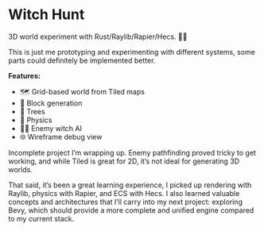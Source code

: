 # Witch Hunt

3D world experiment with Rust/Raylib/Rapier/Hecs. 🧙‍♀️

This is just me prototyping and experimenting with different systems, some parts could definitely be implemented better.

**Features:**

- 🗺️ Grid-based world from Tiled maps
- 🧱 Block generation
- 🌳 Trees
- 🏀 Physics
- 🧙‍♀️ Enemy witch AI
- 🌐 Wireframe debug view

Incomplete project I’m wrapping up. Enemy pathfinding proved tricky to get working, and while Tiled is great for 2D, it’s not ideal for generating 3D worlds.

That said, it’s been a great learning experience, I picked up rendering with Raylib, physics with Rapier, and ECS with Hecs. I also learned valuable concepts and architectures that I’ll carry into my next project: exploring Bevy, which should provide a more complete and unified engine compared to my current stack.
